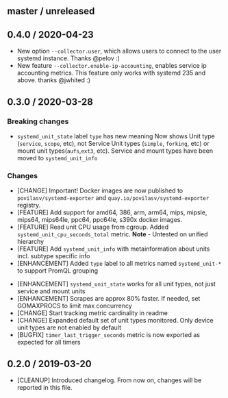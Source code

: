 ## master / unreleased

## 0.4.0 / 2020-04-23

* New option `--collector.user`, which allows users to connect to the user systemd instance. Thanks @pelov :)
* New feature `--collector.enable-ip-accounting`, enables service ip accounting metrics. This feature only works with systemd 235 and above. thanks @jwhited :)

## 0.3.0 / 2020-03-28

### **Breaking changes**

* `systemd_unit_state` label `type` has new meaning
   Now shows Unit type (`service`, `scope`, etc), not Service Unit types (`simple`, `forking`, etc)
   or mount unit types(`aufs`,`ext3`, etc). Service and mount types have been moved to `systemd_unit_info` 

### Changes
- [CHANGE] Important! Docker images are now published to `povilasv/systemd-exporter` and `quay.io/povilasv/systemd-exporter` registry.
- [FEATURE] Add support for amd64, 386, arm, arm64, mips, mipsle, mips64, mips64le, ppc64, ppc64le, s390x docker images.
- [FEATURE] Read unit CPU usage from cgroup. Added `systemd_unit_cpu_seconds_total` metric. **Note** - Untested on unified hierarchy
- [FEATURE] Add `systemd_unit_info` with metainformation about units incl. subtype specific info
- [ENHANCEMENT] Added `type` label to all metrics named `systemd_unit-*` to support PromQL grouping
* [ENHANCEMENT] `systemd_unit_state` works for all unit types, not just service and mount units
* [ENHANCEMENT] Scrapes are approx 80% faster. If needed, set GOMAXPROCS to limit max concurrency
* [CHANGE] Start tracking metric cardinality in readme
* [CHANGE] Expanded default set of unit types monitored. Only device unit types are not enabled by default
* [BUGFIX] `timer_last_trigger_seconds` metric is now exported as expected for all timers

## 0.2.0 / 2019-03-20

* [CLEANUP] Introduced changelog. From now on, changes will be reported in this file.
